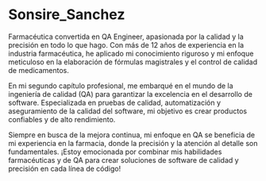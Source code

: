 # Sonsire_Sanchez

Farmacéutica convertida en QA Engineer, apasionada por la calidad y la precisión en todo lo que hago. Con más de 12 años de experiencia en la industria farmacéutica, he aplicado mi conocimiento riguroso y mi enfoque meticuloso en la elaboración de fórmulas magistrales y el control de calidad de medicamentos.

En mi segundo capítulo profesional, me embarqué en el mundo de la ingeniería de calidad (QA) para garantizar la excelencia en el desarrollo de software. Especializada en pruebas de calidad, automatización y aseguramiento de la calidad del software, mi objetivo es crear productos confiables y de alto rendimiento.

Siempre en busca de la mejora continua, mi enfoque en QA se beneficia de mi experiencia en la farmacia, donde la precisión y la atención al detalle son fundamentales. ¡Estoy emocionada por combinar mis habilidades farmacéuticas y de QA para crear soluciones de software de calidad y precisión en cada línea de código!
